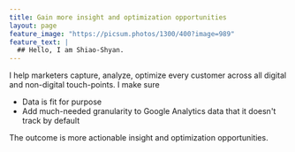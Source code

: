 ```yaml
---
title: Gain more insight and optimization opportunities
layout: page
feature_image: "https://picsum.photos/1300/400?image=989"
feature_text: |
  ## Hello, I am Shiao-Shyan.
---
```


I help marketers capture, analyze, optimize every customer across all digital and non-digital touch-points. I make sure 

- Data is fit for purpose
- Add much-needed granularity to Google Analytics data that it doesn't track by default

The outcome is more actionable insight and optimization opportunities. 

